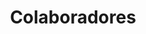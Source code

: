 ---
slug: Colaboradores
title: Colaboradores
authors:
  - name: Aldair Villegas
    title: Practicante de Desarrollo
    url: https://github.com/LitC0d3
    image_url: https://avatars.githubusercontent.com/u/71156383?v=4
  - name: Joseph Torres Pashanasi
    title: Practicante de Desarrollo
    url: https://github.com/josephstevetorres
    image_url: https://avatars.githubusercontent.com/u/163209768?v=4
  - name: Jheidy Rimachi Manotupa
    title: Practicante de Desarrollo
    url: https://github.com/wurupio
    image_url: https://avatars.githubusercontent.com/u/131417911?v=4
  - name: Brandon Huerta Neyra
    title: Practicante de Desarrollo
    url: https://github.com/IDemonSan
    image_url: https://avatars.githubusercontent.com/u/106985221?v=4
  - name: Jordan Bendezu Salvador
    title: Practicante de Desarrollo
    url: https://github.com/Jordanmarco22
    image_url: https://avatars.githubusercontent.com/u/163175086?v=4
tags: [Colaboradores]
---